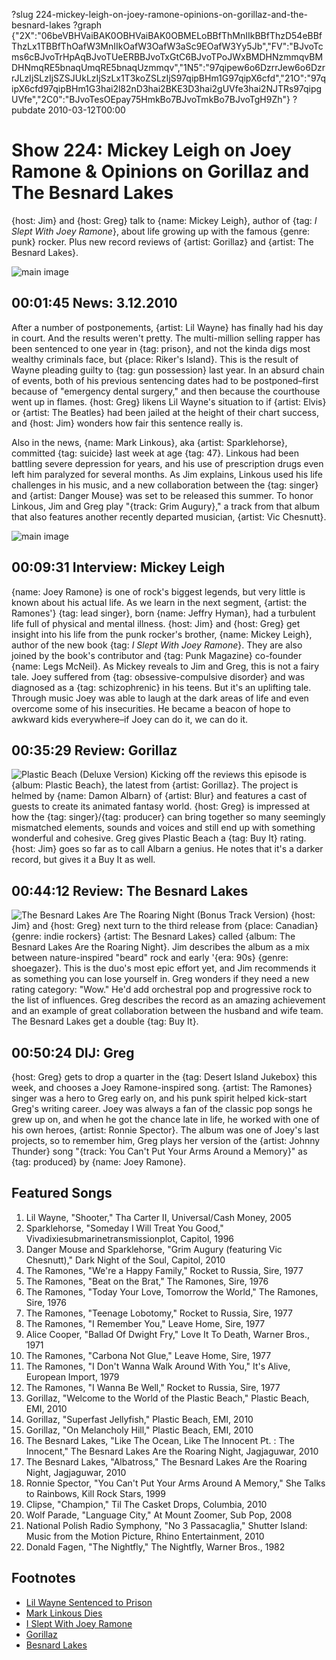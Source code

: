?slug 224-mickey-leigh-on-joey-ramone-opinions-on-gorillaz-and-the-besnard-lakes
?graph {"2X":"06beVBHVaiBAK0OBHVaiBAK0OBMELoBBfThMnIIkBBfThzD54eBBfThzLx1TBBfThOafW3MnIIkOafW3OafW3aSc9EOafW3Yy5Jb","FV":"BJvoTcms6cBJvoTrHpAqBJvoTUeERBBJvoTxGtC6BJvoTPoJWxBMDHNzmmqvBMDHNmqRE5bnaqUmqRE5bnaqUzmmqv","1N5":"97qipew6o6DzrrJew6o6DzrrJLzIjSLzIjSZSJUkLzIjSzLx1T3koZSLzIjS97qipBHm1G97qipX6cfd","21O":"97qipX6cfd97qipBHm1G3hai2l82nD3hai2BKE3D3hai2gUVfe3hai2NJTRs97qipgUVfe","2C0":"BJvoTesOEpay75HmkBo7BJvoTmkBo7BJvoTgH9Zh"}
?pubdate 2010-03-12T00:00

# Show 224: Mickey Leigh on Joey Ramone & Opinions on Gorillaz and The Besnard Lakes
{host: Jim} and {host: Greg} talk to {name: Mickey Leigh}, author of {tag: *I Slept With Joey Ramone*}, about life growing up with the famous {genre: punk} rocker. Plus new record reviews of {artist: Gorillaz} and {artist: The Besnard Lakes}. 

![main image](http://static.soundopinions.org/images/2010/mickeyleigh.jpg)

## 00:01:45 News: 3.12.2010
After a number of postponements, {artist: Lil Wayne} has finally had his day in court. And the results weren't pretty. The multi-million selling rapper has been sentenced to one year in {tag: prison}, and not the kinda digs most wealthy criminals face, but {place: Riker's Island}. This is the result of Wayne pleading guilty to {tag: gun possession} last year. In an absurd chain of events, both of his previous sentencing dates had to be postponed–first because of "emergency dental surgery," and then because the courthouse went up in flames. {host: Greg} likens Lil Wayne's situation to if {artist: Elvis} or {artist: The Beatles} had been jailed at the height of their chart success, and {host: Jim} wonders how fair this sentence really is.

Also in the news, {name: Mark Linkous}, aka {artist: Sparklehorse}, committed {tag: suicide} last week at age {tag: 47}. Linkous had been battling severe depression for years, and his use of prescription drugs even left him paralyzed for several months. As Jim explains, Linkous used his life challenges in his music, and a new collaboration between the {tag: singer} and {artist: Danger Mouse} was set to be released this summer. To honor Linkous, Jim and Greg play "{track: Grim Augury}," a track from that album that also features another recently departed musician, {artist: Vic Chesnutt}.

![main image](http://static.soundopinions.org/images/2010/marklinkous.jpg)

## 00:09:31 Interview: Mickey Leigh
{name: Joey Ramone} is one of rock's biggest legends, but very little is known about his actual life. As we learn in the next segment, {artist: the Ramones'} {tag: lead singer}, born {name: Jeffry Hyman}, had a turbulent life full of physical and mental illness. {host: Jim} and {host: Greg} get insight into his life from the punk rocker's brother, {name: Mickey Leigh}, author of the new book {tag: *I Slept With Joey Ramone*}. They are also joined by the book's contributor and {tag: Punk Magazine} co-founder {name: Legs McNeil}. As Mickey reveals to Jim and Greg, this is not a fairy tale. Joey suffered from {tag: obsessive-compulsive disorder} and was diagnosed as a {tag: schizophrenic} in his teens. But it's an uplifting tale. Through music Joey was able to laugh at the dark areas of life and even overcome some of his insecurities. He became a beacon of hope to awkward kids everywhere–if Joey can do it, we can do it.

## 00:35:29 Review: Gorillaz
![Plastic Beach (Deluxe Version)](http://is2.mzstatic.com/image/thumb/Music6/v4/3a/85/b3/3a85b3d7-b609-d84b-3dab-ee0b088f1e76/source/600x600bb.jpg "567072/720197924")
Kicking off the reviews this episode is {album: Plastic Beach}, the latest from {artist: Gorillaz}. The project is helmed by {name: Damon Albarn} of {artist: Blur} and features a cast of guests to create its animated fantasy world. {host: Greg} is impressed at how the {tag: singer}/{tag: producer} can bring together so many seemingly mismatched elements, sounds and voices and still end up with something wonderful and cohesive. Greg gives Plastic Beach a {tag: Buy It} rating. {host: Jim} goes so far as to call Albarn a genius. He notes that it's a darker record, but gives it a Buy It as well.

## 00:44:12 Review: The Besnard Lakes
![The Besnard Lakes Are The Roaring Night (Bonus Track Version)](http://is1.mzstatic.com/image/thumb/Music/v4/2f/77/0a/2f770a6d-67b2-7aee-1756-b179cbf63b96/source/600x600bb.jpg "214980856/445487344")
{host: Jim} and {host: Greg} next turn to the third release from {place: Canadian} {genre: indie rockers} {artist: The Besnard Lakes} called {album: The Besnard Lakes Are the Roaring Night}. Jim describes the album as a mix between nature-inspired "beard" rock and early '{era: 90s} {genre: shoegazer}. This is the duo's most epic effort yet, and Jim recommends it as something you can lose yourself in. Greg wonders if they need a new rating category: "Wow." He'd add orchestral pop and progressive rock to the list of influences. Greg describes the record as an amazing achievement and an example of great collaboration between the husband and wife team. The Besnard Lakes get a double {tag: Buy It}. 

## 00:50:24 DIJ: Greg
{host: Greg} gets to drop a quarter in the {tag: Desert Island Jukebox} this week, and chooses a Joey Ramone-inspired song. {artist: The Ramones} singer was a hero to Greg early on, and his punk spirit helped kick-start Greg's writing career. Joey was always a fan of the classic pop songs he grew up on, and when he got the chance late in life, he worked with one of his own heroes, {artist: Ronnie Spector}. The album was one of Joey's last projects, so to remember him, Greg plays her version of the {artist: Johnny Thunder} song "{track: You Can't Put Your Arms Around a Memory}" as {tag: produced} by {name: Joey Ramone}.

## Featured Songs
1. Lil Wayne, "Shooter," Tha Carter II, Universal/Cash Money, 2005
2. Sparklehorse, "Someday I Will Treat You Good," Vivadixiesubmarinetransmissionplot, Capitol, 1996
3. Danger Mouse and Sparklehorse, "Grim Augury (featuring Vic Chesnutt)," Dark Night of the Soul, Capitol, 2010
4. The Ramones, "We're a Happy Family," Rocket to Russia, Sire, 1977
5. The Ramones, "Beat on the Brat," The Ramones, Sire, 1976
6. The Ramones, "Today Your Love, Tomorrow the World," The Ramones, Sire, 1976
7. The Ramones, "Teenage Lobotomy," Rocket to Russia, Sire, 1977
8. The Ramones, "I Remember You," Leave Home, Sire, 1977
9. Alice Cooper, "Ballad Of Dwight Fry," Love It To Death, Warner Bros., 1971
10. The Ramones, "Carbona Not Glue," Leave Home, Sire, 1977
11. The Ramones, "I Don't Wanna Walk Around With You," It's Alive, European Import, 1979
12. The Ramones, "I Wanna Be Well," Rocket to Russia, Sire, 1977
13. Gorillaz, "Welcome to the World of the Plastic Beach," Plastic Beach, EMI, 2010 
14. Gorillaz, "Superfast Jellyfish," Plastic Beach, EMI, 2010
15. Gorillaz, "On Melancholy Hill," Plastic Beach, EMI, 2010
16. The Besnard Lakes, "Like The Ocean, Like The Innocent Pt. : The Innocent," The Besnard Lakes Are the Roaring Night,  Jagjaguwar, 2010
17. The Besnard Lakes, "Albatross," The Besnard Lakes Are the Roaring Night, Jagjaguwar, 2010
18. Ronnie Spector, "You Can't Put Your Arms Around A Memory," She Talks to Rainbows, Kill Rock Stars, 1999
19. Clipse, "Champion," Til The Casket Drops, Columbia, 2010
20. Wolf Parade, "Language City," At Mount Zoomer, Sub Pop, 2008
21. National Polish Radio Symphony, "No 3 Passacaglia," Shutter Island: Music from the Motion Picture, Rhino Entertainment, 2010
22. Donald Fagen, "The Nightfly," The Nightfly, Warner Bros., 1982

## Footnotes
- [Lil Wayne Sentenced to Prison](http://www.theguardian.com/world/2010/mar/09/rapper-lil-wayne-prison-rikers-island)
- [Mark Linkous Dies](http://www.nytimes.com/2010/03/08/arts/music/08linkous.html)
- [I Slept With Joey Ramone](http://www.goodreads.com/book/show/6392265-i-slept-with-joey-ramone)
- [Gorillaz](https://www.youtube.com/channel/UCfIXdjDQH9Fau7y99_Orpjw)
- [Besnard Lakes](http://www.thebesnardlakes.com/)
